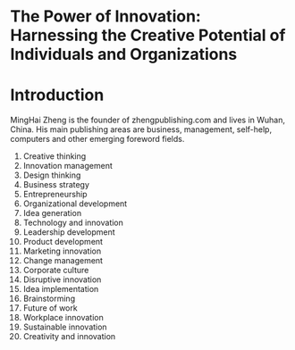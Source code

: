 # The Power of Innovation: Harnessing the Creative Potential of Individuals and Organizations

# Introduction



MingHai Zheng is the founder of zhengpublishing.com and lives in Wuhan, China. His main publishing areas are business, management, self-help, computers and other emerging foreword fields.



1. Creative thinking
2. Innovation management
3. Design thinking
4. Business strategy
5. Entrepreneurship
6. Organizational development
7. Idea generation
8. Technology and innovation
9. Leadership development
10. Product development
11. Marketing innovation
12. Change management
13. Corporate culture
14. Disruptive innovation
15. Idea implementation
16. Brainstorming
17. Future of work
18. Workplace innovation
19. Sustainable innovation
20. Creativity and innovation

